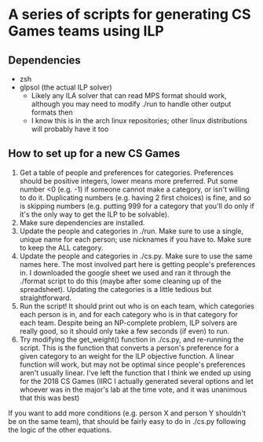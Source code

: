 # A series of scripts for generating CS Games teams using ILP

## Dependencies

- zsh
- glpsol (the actual ILP solver)
  - Likely any ILA solver that can read MPS format should work, although you
    may need to modify ./run to handle other output formats then
  - I know this is in the arch linux repositories; other linux distributions
    will probably have it too

## How to set up for a new CS Games

1. Get a table of people and preferences for categories. Preferences should be
   positive integers, lower means more preferred. Put some number <0 (e.g. -1)
   if someone cannot make a category, or isn't willing to do it. Duplicating
   numbers (e.g. having 2 first choices) is fine, and so is skipping numbers (e.g.
   putting 999 for a category that you'll do only if it's the only way to get the
   ILP to be solvable).
2. Make sure dependencies are installed.
3. Update the people and categories in ./run. Make sure to use a single, unique
   name for each person; use nicknames if you have to. Make sure to keep the
   ALL category.
4. Update the people and categories in ./cs.py. Make sure to use the same
   names here. The most involved part here is getting people's preferences in.
   I downloaded the google sheet we used and ran it through the ./format script
   to do this (maybe after some cleaning up of the spreadsheet). Updating the
   categories is a little tedious but straightforward.
5. Run the script! It should print out who is on each team, which categories
   each person is in, and for each category who is in that category for each
   team. Despite being an NP-complete problem, ILP solvers are really good, so
   it should only take a few seconds (if even) to run.
6. Try modifying the get_weight() function in ./cs.py, and re-running the
   script. This is the function that converts a person's preference for a given
   category to an weight for the ILP objective function. A linear function will
   work, but may not be optimal since people's preferences aren't usually
   linear. I've left the function that I think we ended up using for the 2018
   CS Games (IIRC I actually generated several options and let whoever was
   in the major's lab at the time vote, and it was unanimous that this was
   best)

If you want to add more conditions (e.g. person X and person Y shouldn't be on
the same team), that should be fairly easy to do in ./cs.py following the
logic of the other equations.
